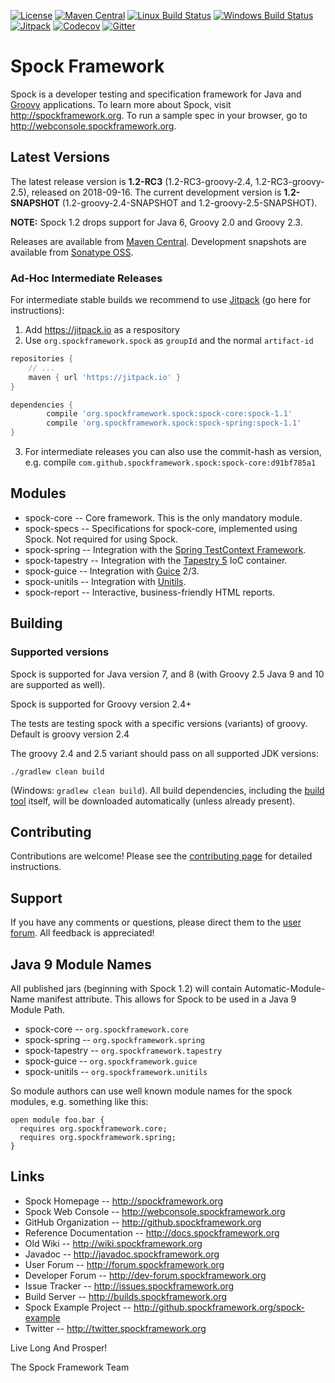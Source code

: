 [![License](https://img.shields.io/badge/License-Apache%202.0-blue.svg)](https://github.com/spockframework/spock/blob/master/LICENSE)
[![Maven Central](https://img.shields.io/maven-central/v/org.spockframework/spock-core.svg?label=Maven%20Central)](https://search.maven.org/search?q=g:org.spockframework)
[![Linux Build Status](https://img.shields.io/travis/spockframework/spock/master.svg?label=Linux%20Build)](https://travis-ci.org/spockframework/spock)
[![Windows Build Status](https://img.shields.io/appveyor/ci/spockframework/spock/master.svg?label=Windows%20Build)](https://ci.appveyor.com/project/spockframework/spock/branch/master)
[![Jitpack](https://jitpack.io/v/org.spockframework/spock.svg)](https://jitpack.io/#org.spockframework/spock)
[![Codecov](https://codecov.io/gh/spockframework/spock/branch/master/graph/badge.svg)](https://codecov.io/gh/spockframework/spock)
[![Gitter](https://badges.gitter.im/spockframework/spock.svg)](https://gitter.im/spockframework/spock?utm_source=badge&utm_medium=badge&utm_campaign=pr-badge)



Spock Framework
===============

Spock is a developer testing and specification framework for Java and [Groovy](http://groovy-lang.org/) applications.
To learn more about Spock, visit http://spockframework.org. To run a sample spec in your browser, go to
http://webconsole.spockframework.org.

Latest Versions
---------------
The latest release version is **1.2-RC3** (1.2-RC3-groovy-2.4, 1.2-RC3-groovy-2.5), released on 2018-09-16. The
current development version is **1.2-SNAPSHOT** (1.2-groovy-2.4-SNAPSHOT and 1.2-groovy-2.5-SNAPSHOT).

**NOTE:** Spock 1.2 drops support for Java 6, Groovy 2.0 and Groovy 2.3.

Releases are available from [Maven Central](https://search.maven.org/#search%7Cga%7C1%7Cg%3A%22org.spockframework%22).
Development snapshots are available from [Sonatype OSS](https://oss.sonatype.org/content/repositories/snapshots/org/spockframework/).

### Ad-Hoc Intermediate Releases

For intermediate stable builds we recommend to use [Jitpack](https://jitpack.io/#org.spockframework/spock) (go here for instructions):

1. Add https://jitpack.io as a respository
2. Use `org.spockframework.spock` as `groupId` and the normal `artifact-id`

```groovy
repositories {
    // ...
    maven { url 'https://jitpack.io' }
}

dependencies {
        compile 'org.spockframework.spock:spock-core:spock-1.1'
        compile 'org.spockframework.spock:spock-spring:spock-1.1'
}
```
3. For intermediate releases you can also use the commit-hash as version, e.g. compile `com.github.spockframework.spock:spock-core:d91bf785a1`

Modules
-------
* spock-core -- Core framework. This is the only mandatory module.
* spock-specs -- Specifications for spock-core, implemented using Spock. Not required for using Spock.
* spock-spring -- Integration with the [Spring TestContext Framework](http://docs.spring.io/spring/docs/4.1.5.RELEASE/spring-framework-reference/html/testing.html#testcontext-framework).
* spock-tapestry -- Integration with the [Tapestry 5](http://tapestry.apache.org/tapestry5/) IoC container.
* spock-guice -- Integration with [Guice](http://code.google.com/p/google-guice/) 2/3.
* spock-unitils -- Integration with [Unitils](http://www.unitils.org/).
* spock-report -- Interactive, business-friendly HTML reports.

Building
--------

### Supported versions
Spock is supported for Java version 7, and 8 (with Groovy 2.5 Java 9 and 10 are supported as well).

Spock is supported for Groovy version 2.4+

The tests are testing spock with a specific versions (variants) of groovy. Default is groovy version 2.4

The groovy 2.4 and 2.5 variant should pass on all supported JDK versions:

```
./gradlew clean build
```

(Windows: `gradlew clean build`).
All build dependencies, including
the [build tool](http://www.gradle.org) itself, will be downloaded
automatically (unless already present).

Contributing
------------
Contributions are welcome! Please see the [contributing page](https://github.com/spockframework/spock/blob/master/CONTRIBUTING.md) for detailed instructions.

Support
-------
If you have any comments or questions, please direct them to the [user forum](http://forum.spockframework.org).
All feedback is appreciated!

Java 9 Module Names
-------------------

All published jars (beginning with Spock 1.2) will contain Automatic-Module-Name manifest attribute. This allows for Spock to be
used in a Java 9 Module Path.

* spock-core -- `org.spockframework.core`
* spock-spring -- `org.spockframework.spring`
* spock-tapestry -- `org.spockframework.tapestry`
* spock-guice -- `org.spockframework.guice`
* spock-unitils -- `org.spockframework.unitils`

So module authors can use well known module names for the spock modules, e.g. something like this:
```
open module foo.bar {
  requires org.spockframework.core;
  requires org.spockframework.spring;
}
```

Links
-----
* Spock Homepage -- http://spockframework.org
* Spock Web Console -- http://webconsole.spockframework.org
* GitHub Organization -- http://github.spockframework.org
* Reference Documentation -- http://docs.spockframework.org
* Old Wiki -- http://wiki.spockframework.org
* Javadoc -- http://javadoc.spockframework.org
* User Forum -- http://forum.spockframework.org
* Developer Forum -- http://dev-forum.spockframework.org
* Issue Tracker -- http://issues.spockframework.org
* Build Server -- http://builds.spockframework.org
* Spock Example Project -- http://github.spockframework.org/spock-example
* Twitter -- http://twitter.spockframework.org

Live Long And Prosper!

The Spock Framework Team

